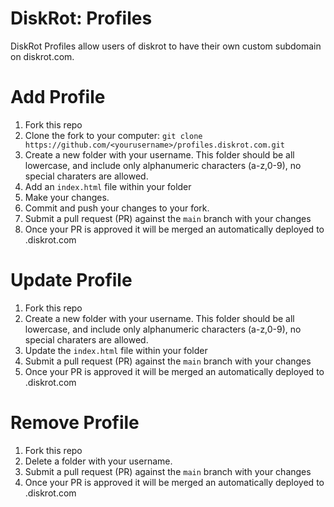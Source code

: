 # DiskRot: Profiles
DiskRot Profiles allow users of diskrot to have their own custom subdomain on diskrot.com.

# Add Profile

1. Fork this repo
2. Clone the fork to your computer: `git clone https://github.com/<yourusername>/profiles.diskrot.com.git`
3. Create a new folder with your username. This folder should be all lowercase, and include only alphanumeric characters (a-z,0-9), no special charaters are allowed.
4. Add an `index.html` file within your folder
5. Make your changes.
6. Commit and push your changes to your fork.
7. Submit a pull request (PR) against the `main` branch with your changes
8. Once your PR is approved it will be merged an automatically deployed to <username>.diskrot.com

# Update Profile

1. Fork this repo
2. Create a new folder with your username. This folder should be all lowercase, and include only alphanumeric characters (a-z,0-9), no special charaters are allowed.
3. Update the `index.html` file within your folder
4. Submit a pull request (PR) against the `main` branch with your changes
5. Once your PR is approved it will be merged an automatically deployed to <username>.diskrot.com

# Remove Profile

1. Fork this repo
2. Delete a folder with your username. 
4. Submit a pull request (PR) against the `main` branch with your changes
5. Once your PR is approved it will be merged an automatically deployed to <username>.diskrot.com